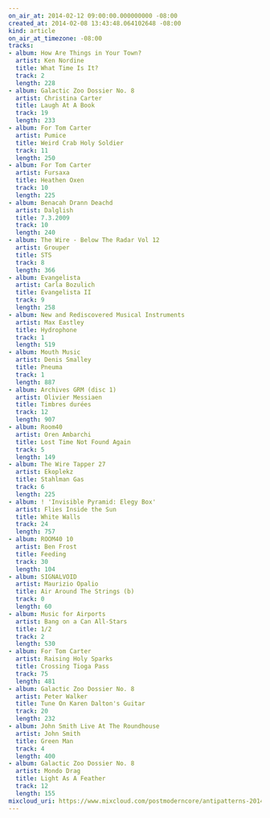 ```yaml
---
on_air_at: 2014-02-12 09:00:00.000000000 -08:00
created_at: 2014-02-08 13:43:48.064102648 -08:00
kind: article
on_air_at_timezone: -08:00
tracks:
- album: How Are Things in Your Town?
  artist: Ken Nordine
  title: What Time Is It?
  track: 2
  length: 228
- album: Galactic Zoo Dossier No. 8
  artist: Christina Carter
  title: Laugh At A Book
  track: 19
  length: 233
- album: For Tom Carter
  artist: Pumice
  title: Weird Crab Holy Soldier
  track: 11
  length: 250
- album: For Tom Carter
  artist: Fursaxa
  title: Heathen Oxen
  track: 10
  length: 225
- album: Benacah Drann Deachd
  artist: Dalglish
  title: 7.3.2009
  track: 10
  length: 240
- album: The Wire - Below The Radar Vol 12
  artist: Grouper
  title: STS
  track: 8
  length: 366
- album: Evangelista
  artist: Carla Bozulich
  title: Evangelista II
  track: 9
  length: 258
- album: New and Rediscovered Musical Instruments
  artist: Max Eastley
  title: Hydrophone
  track: 1
  length: 519
- album: Mouth Music
  artist: Denis Smalley
  title: Pneuma
  track: 1
  length: 887
- album: Archives GRM (disc 1)
  artist: Olivier Messiaen
  title: Timbres durées
  track: 12
  length: 907
- album: Room40
  artist: Oren Ambarchi
  title: Lost Time Not Found Again
  track: 5
  length: 149
- album: The Wire Tapper 27
  artist: Ekoplekz
  title: Stahlman Gas
  track: 6
  length: 225
- album: ! 'Invisible Pyramid: Elegy Box'
  artist: Flies Inside the Sun
  title: White Walls
  track: 24
  length: 757
- album: ROOM40 10
  artist: Ben Frost
  title: Feeding
  track: 30
  length: 104
- album: SIGNALVOID
  artist: Maurizio Opalio
  title: Air Around The Strings (b)
  track: 0
  length: 60
- album: Music for Airports
  artist: Bang on a Can All-Stars
  title: 1/2
  track: 2
  length: 530
- album: For Tom Carter
  artist: Raising Holy Sparks
  title: Crossing Tioga Pass
  track: 75
  length: 481
- album: Galactic Zoo Dossier No. 8
  artist: Peter Walker
  title: Tune On Karen Dalton's Guitar
  track: 20
  length: 232
- album: John Smith Live At The Roundhouse
  artist: John Smith
  title: Green Man
  track: 4
  length: 400
- album: Galactic Zoo Dossier No. 8
  artist: Mondo Drag
  title: Light As A Feather
  track: 12
  length: 155
mixcloud_uri: https://www.mixcloud.com/postmoderncore/antipatterns-2014-02-12/
---
```

